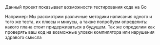 Данный проект показывает возможности тестирования кода на Go

Например:
Mы рассмотрим различные методики написания одного и того же теста, их плюсы и минусы, 
а также попробуем определить: какого плана стоит придерживаться в будущем. 
Так же определим как проверять ваш код на возможные уловки компилятора или нарушения здравого смысла
